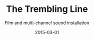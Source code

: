 ---
title: The Trembling Line
subtitle: Film and multi-channel sound installation
date: '2015-03-01'
thumbnail: anechoic.jpg
related: []
category: ['films', 'other']
---